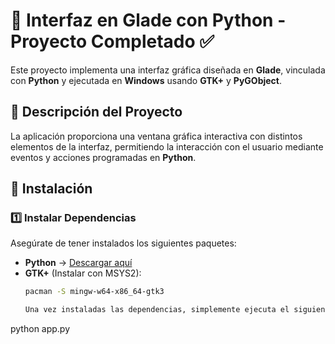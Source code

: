 # 🎨 Interfaz en Glade con Python - Proyecto Completado ✅

Este proyecto implementa una interfaz gráfica diseñada en **Glade**, vinculada con **Python** y ejecutada en **Windows** usando **GTK+** y **PyGObject**.

## 📌 Descripción del Proyecto
La aplicación proporciona una ventana gráfica interactiva con distintos elementos de la interfaz, permitiendo la interacción con el usuario mediante eventos y acciones programadas en **Python**.

## 🚀 Instalación

### 1️⃣ **Instalar Dependencias**
Asegúrate de tener instalados los siguientes paquetes:

- **Python** → [Descargar aquí](https://www.python.org)
- **GTK+** (Instalar con MSYS2):
  ```sh
  pacman -S mingw-w64-x86_64-gtk3

  Una vez instaladas las dependencias, simplemente ejecuta el siguiente comando para iniciar la aplicación:
python app.py